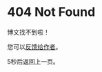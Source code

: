 # 404 Not Found

博文找不到啦！

您可以[反馈给作者](/about.html)。

5秒后返回上一页。

<script>
window.onload = function(){
    setTimeout("history.back()", 5000);
}
</script>

